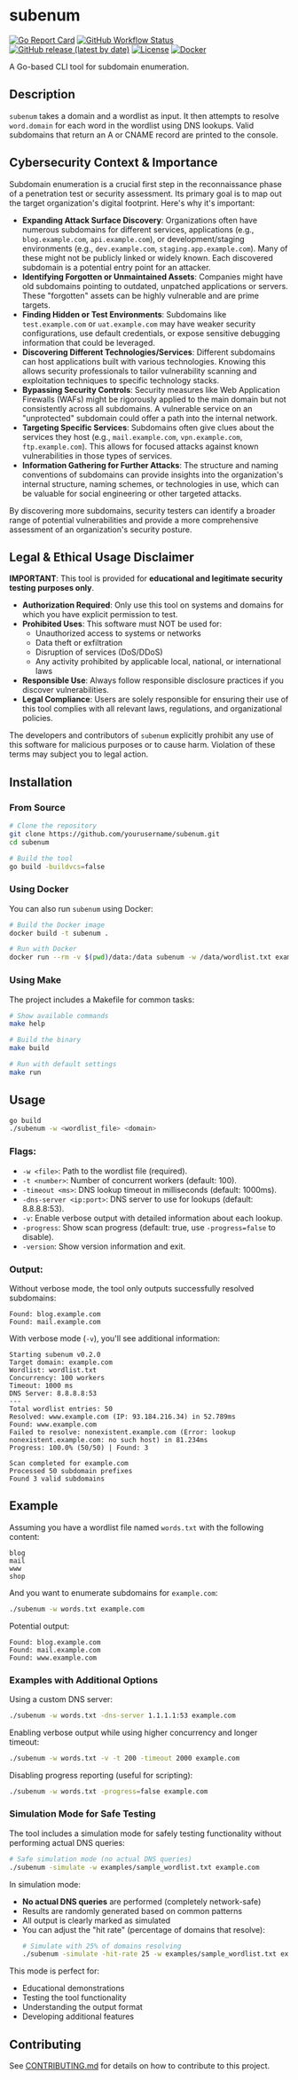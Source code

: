 # subenum

[![Go Report Card](https://goreportcard.com/badge/github.com/yourusername/subenum)](https://goreportcard.com/report/github.com/yourusername/subenum)
[![GitHub Workflow Status](https://img.shields.io/github/actions/workflow/status/yourusername/subenum/go.yml?branch=main)](https://github.com/yourusername/subenum/actions)
[![GitHub release (latest by date)](https://img.shields.io/github/v/release/yourusername/subenum)](https://github.com/yourusername/subenum/releases)
[![License](https://img.shields.io/github/license/yourusername/subenum)](https://github.com/yourusername/subenum/blob/main/LICENSE)
[![Docker](https://img.shields.io/badge/docker-supported-blue)](https://github.com/yourusername/subenum/blob/main/docs/docker.md)

A Go-based CLI tool for subdomain enumeration.

## Description

`subenum` takes a domain and a wordlist as input. It then attempts to resolve `word.domain` for each word in the wordlist using DNS lookups. Valid subdomains that return an A or CNAME record are printed to the console.

## Cybersecurity Context & Importance

Subdomain enumeration is a crucial first step in the reconnaissance phase of a penetration test or security assessment. Its primary goal is to map out the target organization's digital footprint. Here's why it's important:

*   **Expanding Attack Surface Discovery**: Organizations often have numerous subdomains for different services, applications (e.g., `blog.example.com`, `api.example.com`), or development/staging environments (e.g., `dev.example.com`, `staging.app.example.com`). Many of these might not be publicly linked or widely known. Each discovered subdomain is a potential entry point for an attacker.
*   **Identifying Forgotten or Unmaintained Assets**: Companies might have old subdomains pointing to outdated, unpatched applications or servers. These "forgotten" assets can be highly vulnerable and are prime targets.
*   **Finding Hidden or Test Environments**: Subdomains like `test.example.com` or `uat.example.com` may have weaker security configurations, use default credentials, or expose sensitive debugging information that could be leveraged.
*   **Discovering Different Technologies/Services**: Different subdomains can host applications built with various technologies. Knowing this allows security professionals to tailor vulnerability scanning and exploitation techniques to specific technology stacks.
*   **Bypassing Security Controls**: Security measures like Web Application Firewalls (WAFs) might be rigorously applied to the main domain but not consistently across all subdomains. A vulnerable service on an "unprotected" subdomain could offer a path into the internal network.
*   **Targeting Specific Services**: Subdomains often give clues about the services they host (e.g., `mail.example.com`, `vpn.example.com`, `ftp.example.com`). This allows for focused attacks against known vulnerabilities in those types of services.
*   **Information Gathering for Further Attacks**: The structure and naming conventions of subdomains can provide insights into the organization's internal structure, naming schemes, or technologies in use, which can be valuable for social engineering or other targeted attacks.

By discovering more subdomains, security testers can identify a broader range of potential vulnerabilities and provide a more comprehensive assessment of an organization's security posture.

## Legal & Ethical Usage Disclaimer

**IMPORTANT**: This tool is provided for **educational and legitimate security testing purposes only**. 

*   **Authorization Required**: Only use this tool on systems and domains for which you have explicit permission to test.
*   **Prohibited Uses**: This software must NOT be used for:
    *   Unauthorized access to systems or networks
    *   Data theft or exfiltration
    *   Disruption of services (DoS/DDoS)
    *   Any activity prohibited by applicable local, national, or international laws
*   **Responsible Use**: Always follow responsible disclosure practices if you discover vulnerabilities.
*   **Legal Compliance**: Users are solely responsible for ensuring their use of this tool complies with all relevant laws, regulations, and organizational policies.

The developers and contributors of `subenum` explicitly prohibit any use of this software for malicious purposes or to cause harm. Violation of these terms may subject you to legal action.

## Installation

### From Source

```bash
# Clone the repository
git clone https://github.com/yourusername/subenum.git
cd subenum

# Build the tool
go build -buildvcs=false
```

### Using Docker

You can also run `subenum` using Docker:

```bash
# Build the Docker image
docker build -t subenum .

# Run with Docker
docker run --rm -v $(pwd)/data:/data subenum -w /data/wordlist.txt example.com
```

### Using Make

The project includes a Makefile for common tasks:

```bash
# Show available commands
make help

# Build the binary
make build

# Run with default settings
make run
```

## Usage

```bash
go build
./subenum -w <wordlist_file> <domain>
```

### Flags:

-   `-w <file>`: Path to the wordlist file (required).
-   `-t <number>`: Number of concurrent workers (default: 100).
-   `-timeout <ms>`: DNS lookup timeout in milliseconds (default: 1000ms).
-   `-dns-server <ip:port>`: DNS server to use for lookups (default: 8.8.8.8:53).
-   `-v`: Enable verbose output with detailed information about each lookup.
-   `-progress`: Show scan progress (default: true, use `-progress=false` to disable).
-   `-version`: Show version information and exit.

### Output:

Without verbose mode, the tool only outputs successfully resolved subdomains:
```
Found: blog.example.com
Found: mail.example.com
```

With verbose mode (`-v`), you'll see additional information:
```
Starting subenum v0.2.0
Target domain: example.com
Wordlist: wordlist.txt
Concurrency: 100 workers
Timeout: 1000 ms
DNS Server: 8.8.8.8:53
---
Total wordlist entries: 50
Resolved: www.example.com (IP: 93.184.216.34) in 52.789ms
Found: www.example.com
Failed to resolve: nonexistent.example.com (Error: lookup nonexistent.example.com: no such host) in 81.234ms
Progress: 100.0% (50/50) | Found: 3

Scan completed for example.com
Processed 50 subdomain prefixes
Found 3 valid subdomains
```

## Example

Assuming you have a wordlist file named `words.txt` with the following content:

```
blog
mail
www
shop
```

And you want to enumerate subdomains for `example.com`:

```bash
./subenum -w words.txt example.com
```

Potential output:

```
Found: blog.example.com
Found: mail.example.com
Found: www.example.com
```

### Examples with Additional Options

Using a custom DNS server:
```bash
./subenum -w words.txt -dns-server 1.1.1.1:53 example.com
```

Enabling verbose output while using higher concurrency and longer timeout:
```bash
./subenum -w words.txt -v -t 200 -timeout 2000 example.com
```

Disabling progress reporting (useful for scripting):
```bash
./subenum -w words.txt -progress=false example.com
```

### Simulation Mode for Safe Testing

The tool includes a simulation mode for safely testing functionality without performing actual DNS queries:

```bash
# Safe simulation mode (no actual DNS queries)
./subenum -simulate -w examples/sample_wordlist.txt example.com
```

In simulation mode:
- **No actual DNS queries** are performed (completely network-safe)
- Results are randomly generated based on common patterns
- All output is clearly marked as simulated
- You can adjust the "hit rate" (percentage of domains that resolve):
  ```bash
  # Simulate with 25% of domains resolving
  ./subenum -simulate -hit-rate 25 -w examples/sample_wordlist.txt example.com
  ```

This mode is perfect for:
- Educational demonstrations
- Testing the tool functionality
- Understanding the output format
- Developing additional features

## Contributing

See [CONTRIBUTING.md](docs/CONTRIBUTING.md) for details on how to contribute to this project.
